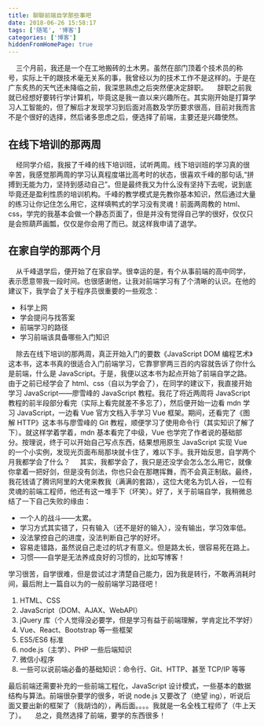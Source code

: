 ```yaml
---
title: 聊聊前端自学那些事吧
date: 2018-06-26 15:58:17
tags: ['随笔', '博客']
categories: ['博客']
hiddenFromHomePage: true
---
```


&nbsp;&nbsp;&nbsp;&nbsp;三个月前，我还是一个在工地搬砖的土木男。虽然在部门顶着个技术员的称号，实际上干的跟技术毫无关系的事，我曾经以为的技术工作不是这样的。于是在广东炙热的天气还未降临之前，我深思熟虑之后突然便决定辞职。
&nbsp;&nbsp;&nbsp;&nbsp;辞职之前我就已经想好要转行学计算机，毕竟这是我一直以来兴趣所在。其实刚开始是打算学习人工智能的，但了解后才发现学习到后面对高数及学历要求很高，目前对我而言不是个很好的选择，然后诸多思虑之后，便选择了前端，主要还是兴趣使然。

## 在线下培训的那两周

&nbsp;&nbsp;&nbsp;&nbsp;经同学介绍，我报了千峰的线下培训班，试听两周。线下培训班的学习真的很辛苦，我感觉那两周的学习认真程度堪比高考时的状态，很喜欢千峰的那句话,“拼搏到无能为力，坚持到感动自己”。但是最终我又为什么没有坚持下去呢，说到底毕竟还是盈利性质的培训机构。千峰的教学模式是先教你基本知识，然后通过大量的练习让你记住怎么用它，这样填鸭式的学习没有灵魂！前面两周教的 html、css，学完的我基本会做一个静态页面了，但是并没有觉得自己学的很好，仅仅只是会照葫芦画瓢，仅仅是你会用了而已。就这样我申请了退学。

## 在家自学的那两个月

&nbsp;&nbsp;&nbsp;&nbsp;从千峰退学后，便开始了在家自学。很幸运的是，有个从事前端的高中同学，表示愿意带我一段时间。也很感谢他，让我对前端学习有了个清晰的认识。在他的建议下，我学会了关于程序员很重要的一些观念：

- 科学上网
- 学会提问与找答案
- 前端学习的路径
- 学习前端该具备哪些入门知识

&nbsp;&nbsp;&nbsp;&nbsp;除去在线下培训的那两周，真正开始入门的要数《JavaScript DOM 编程艺术》这本书，这本书真的很适合入门前端学习，它靠寥寥两三百的内容就告诉了你什么是前端，什么是 JavaScript。于是，我便以这本书为起点开始了前端自学之路。由于之前已经学会了 html、css（自以为学会了），在同学的建议下，我直接开始学习 JavaScript——廖雪峰的 JavaScript 教程。我花了将近两周将 JavaScript 教程的前半段部分看完（实际上看完就差不多忘了），然后便开始一边看 mdn 学习 JavaScript，一边看 Vue 官方文档入手学习 Vue 框架。期间，还看完了《图解 HTTP》这本书与廖雪峰的 Git 教程，顺便学习了使用命令行（其实知识了解了下）。就这样学着学着，mdn 基本看完了中级，Vue 也学完了作者说的基础部分。按理说，终于可以开始自己写点东西，结果想用原生 JavaScript 实现 Vue 的一个小实例，发现光页面布局那块就卡住了，难以下手。我开始反思，自学两个月我都学会了什么？
&nbsp;&nbsp;&nbsp;&nbsp;其实，我都学会了，我只是还没学会怎么怎么用它，就像你拿着一把好剑，但是没有剑法，你也只会在那瞎挥舞，而不会真正制敌。最终，我花钱请了腾讯阿里的大佬来教我（满满的套路），这位大佬名为饥人谷，一位有灵魂的前端工程师，他还有这一堆手下（坏笑）。好了，关于前端自学，我稍微总结了一下自己失败的缘由：

- 一个人的战斗——太累。
- 学习方式其实错了，只有输入（还不是好的输入），没有输出，学习效率低。
- 没法掌控自己的进度，没法判断自己学的好坏。
- 容易走错路，虽然说自己走过的坑才有意义。但是路太长，很容易死在路上。
- 习惯——自学是无法养成良好的习惯的，比如写博客！

学习很苦，自学很难，但是尝试过才清楚自己能力，因为我是转行，不敢再消耗时间，最后附上一篇自以为的一般前端学习路径吧！

1. HTML、CSS
2. JavaScript（DOM、AJAX、WebAPI）
3. jQuery 库（个人觉得没必要学，但是学习有益于前端理解，学肯定比不学好）
4. Vue、React、Bootstrap 等一些框架
5. ES5/ES6 标准
6. node.js（主学）、PHP 一些后端知识
7. 微信小程序
8. 一些可以说前端必备的基础知识：命令行、Git、HTTP、甚至 TCP/IP 等等

最后前端还需要补充的一些前端工程化，JavaScript 设计模式，一些基本的数据结构与算法。前端很杂要学的很多，听说 node.js 又要改了（绝望 ing），听说后面又要出新的框架了（我胡诌的），再后面。。。。我就是一名全栈工程师了（牛上天了）。
&nbsp;&nbsp;&nbsp;&nbsp;总之，竟然选择了前端，要学的东西很多！
